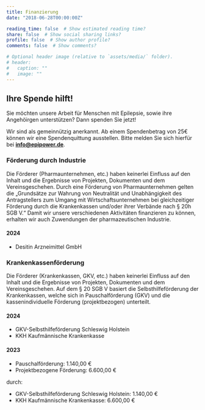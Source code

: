 ```yaml
---
title: Finanzierung
date: "2018-06-28T00:00:00Z"

reading_time: false  # Show estimated reading time?
share: false  # Show social sharing links?
profile: false  # Show author profile?
comments: false  # Show comments?

# Optional header image (relative to `assets/media/` folder).
# header:
#   caption: ""
#   image: ""
---
```


## Ihre Spende hilft!
Sie möchten unsere Arbeit für Menschen mit Epilepsie, sowie ihre Angehöirgen unterstützen? 
Dann spenden Sie jetzt!

<div style="text-align: center;">
    <link href="https://plugin.whydonate.com/wdplugin-style.css" rel="stylesheet" type="text/css">
    <div id="share-widget-unterstutzen-sie-epilepsie-empowerment-deutschland-ev" class="share-widget" 
        data-slug="unterstutzen-sie-epilepsie-empowerment-deutschland-ev" 
        data-lang="de" 
        data-success_url="" 
        data-fail_url="" 
        data-card="hide" 
        data-form_mode="donation-widget">
    </div>
    <script src="https://plugin.whydonate.com/wp_styling.js" type="text/javascript"></script>
</div>

Wir sind als gemeinnützig anerkannt. Ab einem Spendenbetrag von 25€ können wir eine Spendenquittung ausstellen. Bitte melden Sie sich hierfür bei [**info@epipower.de**](mailto:info@epipower.de).

### Förderung durch Industrie
Die Förderer (Pharmaunternehmen, etc.) haben keinerlei Einfluss auf den Inhalt und die Ergebnisse von Projekten, Dokumenten und dem Vereinsgeschehen. Durch eine Förderung von Pharmaunternehmen gelten die „Grundsätze zur Wahrung von Neutralität und Unabhängigkeit des Antragstellers zum Umgang mit Wirtschaftsunternehmen bei gleichzeitiger Förderung durch die Krankenkassen und/oder ihrer Verbände nach § 20h SGB V.“ Damit wir unsere verschiedenen Aktivitäten finanzieren zu können, erhalten wir auch Zuwendungen der pharmazeutischen Industrie.

#### 2024
- Desitin Arzneimittel GmbH 

### Krankenkassenförderung
Die Förderer (Krankenkassen, GKV, etc.) haben keinerlei Einfluss auf den Inhalt und die Ergebnisse von Projekten, Dokumenten und dem Vereinsgeschehen. Auf dem § 20 SGB V basiert die Selbsthilfeförderung der Krankenkassen, welche sich in Pauschalförderung (GKV) und die kassenindividuelle Förderung (projektbezogen) unterteilt.

#### 2024
- GKV-Selbsthilfeförderung Schleswig Holstein
- KKH Kaufmännische Krankenkasse

#### 2023
- Pauschalförderung: 1.140,00 €
- Projektbezogene Förderung: 6.600,00 €

durch:
- GKV-Selbsthilfeförderung Schleswig Holstein: 1.140,00 €
- KKH Kaufmännische Krankenkasse: 6.600,00 €
